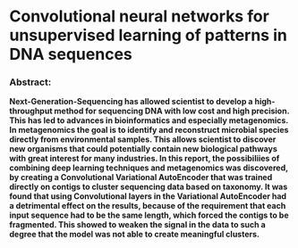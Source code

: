 # Convolutional neural networks for unsupervised learning of patterns in DNA sequences

### Abstract:

**Next-Generation-Sequencing has allowed scientist to develop a high-throughput method
for sequencing DNA with low cost and high precision. This has led to advances in
bioinformatics and especially metagenomics. In metagenomics the goal is to identify
and reconstruct microbial species directly from environmental samples. This allows
scientist to discover new organisms that could potentially contain new biological
pathways with great interest for many industries.
In this report, the possibiliies of combining deep learning techniques and metagenomics was discovered, by creating a Convolutional Variational AutoEncoder that
was trained directly on contigs to cluster sequencing data based on taxonomy. It was
found that using Convolutional layers in the Variational AutoEncoder had a detrimental effect on the results, because of the requirement that each input sequence
had to be the same length, which forced the contigs to be fragmented. This showed
to weaken the signal in the data to such a degree that the model was not able to
create meaningful clusters.**
